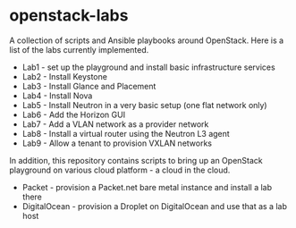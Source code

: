 # openstack-labs

A collection of scripts and Ansible playbooks around OpenStack. Here is a list of the labs currently implemented.

* Lab1 - set up the playground and install basic infrastructure services
* Lab2 - Install Keystone
* Lab3 - Install Glance and Placement
* Lab4 - Install Nova
* Lab5 - Install Neutron in a very basic setup (one flat network only)
* Lab6 - Add the Horizon GUI
* Lab7 - Add a VLAN network as a provider network
* Lab8 - Install a virtual router using the Neutron L3 agent
* Lab9 - Allow a tenant to provision VXLAN networks

In addition, this repository contains scripts to bring up an OpenStack playground on various cloud platform - a cloud in the cloud.

* Packet - provision a Packet.net bare metal instance and install a lab there
* DigitalOcean - provision a Droplet on DigitalOcean and use that as a lab host

